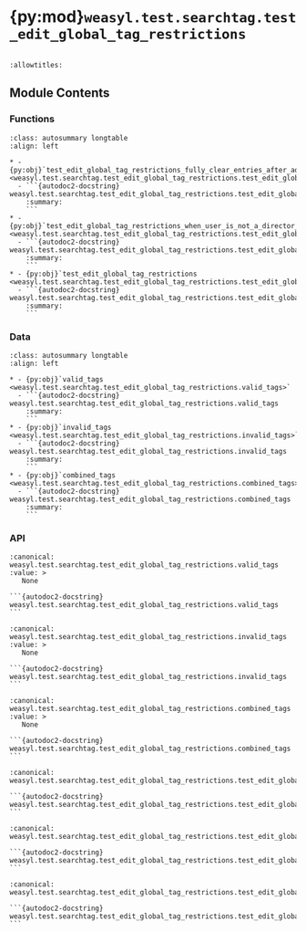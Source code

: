 # {py:mod}`weasyl.test.searchtag.test_edit_global_tag_restrictions`

```{py:module} weasyl.test.searchtag.test_edit_global_tag_restrictions
```

```{autodoc2-docstring} weasyl.test.searchtag.test_edit_global_tag_restrictions
:allowtitles:
```

## Module Contents

### Functions

````{list-table}
:class: autosummary longtable
:align: left

* - {py:obj}`test_edit_global_tag_restrictions_fully_clear_entries_after_adding_items <weasyl.test.searchtag.test_edit_global_tag_restrictions.test_edit_global_tag_restrictions_fully_clear_entries_after_adding_items>`
  - ```{autodoc2-docstring} weasyl.test.searchtag.test_edit_global_tag_restrictions.test_edit_global_tag_restrictions_fully_clear_entries_after_adding_items
    :summary:
    ```
* - {py:obj}`test_edit_global_tag_restrictions_when_user_is_not_a_director_fails <weasyl.test.searchtag.test_edit_global_tag_restrictions.test_edit_global_tag_restrictions_when_user_is_not_a_director_fails>`
  - ```{autodoc2-docstring} weasyl.test.searchtag.test_edit_global_tag_restrictions.test_edit_global_tag_restrictions_when_user_is_not_a_director_fails
    :summary:
    ```
* - {py:obj}`test_edit_global_tag_restrictions <weasyl.test.searchtag.test_edit_global_tag_restrictions.test_edit_global_tag_restrictions>`
  - ```{autodoc2-docstring} weasyl.test.searchtag.test_edit_global_tag_restrictions.test_edit_global_tag_restrictions
    :summary:
    ```
````

### Data

````{list-table}
:class: autosummary longtable
:align: left

* - {py:obj}`valid_tags <weasyl.test.searchtag.test_edit_global_tag_restrictions.valid_tags>`
  - ```{autodoc2-docstring} weasyl.test.searchtag.test_edit_global_tag_restrictions.valid_tags
    :summary:
    ```
* - {py:obj}`invalid_tags <weasyl.test.searchtag.test_edit_global_tag_restrictions.invalid_tags>`
  - ```{autodoc2-docstring} weasyl.test.searchtag.test_edit_global_tag_restrictions.invalid_tags
    :summary:
    ```
* - {py:obj}`combined_tags <weasyl.test.searchtag.test_edit_global_tag_restrictions.combined_tags>`
  - ```{autodoc2-docstring} weasyl.test.searchtag.test_edit_global_tag_restrictions.combined_tags
    :summary:
    ```
````

### API

````{py:data} valid_tags
:canonical: weasyl.test.searchtag.test_edit_global_tag_restrictions.valid_tags
:value: >
   None

```{autodoc2-docstring} weasyl.test.searchtag.test_edit_global_tag_restrictions.valid_tags
```

````

````{py:data} invalid_tags
:canonical: weasyl.test.searchtag.test_edit_global_tag_restrictions.invalid_tags
:value: >
   None

```{autodoc2-docstring} weasyl.test.searchtag.test_edit_global_tag_restrictions.invalid_tags
```

````

````{py:data} combined_tags
:canonical: weasyl.test.searchtag.test_edit_global_tag_restrictions.combined_tags
:value: >
   None

```{autodoc2-docstring} weasyl.test.searchtag.test_edit_global_tag_restrictions.combined_tags
```

````

````{py:function} test_edit_global_tag_restrictions_fully_clear_entries_after_adding_items(monkeypatch)
:canonical: weasyl.test.searchtag.test_edit_global_tag_restrictions.test_edit_global_tag_restrictions_fully_clear_entries_after_adding_items

```{autodoc2-docstring} weasyl.test.searchtag.test_edit_global_tag_restrictions.test_edit_global_tag_restrictions_fully_clear_entries_after_adding_items
```
````

````{py:function} test_edit_global_tag_restrictions_when_user_is_not_a_director_fails(monkeypatch)
:canonical: weasyl.test.searchtag.test_edit_global_tag_restrictions.test_edit_global_tag_restrictions_when_user_is_not_a_director_fails

```{autodoc2-docstring} weasyl.test.searchtag.test_edit_global_tag_restrictions.test_edit_global_tag_restrictions_when_user_is_not_a_director_fails
```
````

````{py:function} test_edit_global_tag_restrictions(monkeypatch)
:canonical: weasyl.test.searchtag.test_edit_global_tag_restrictions.test_edit_global_tag_restrictions

```{autodoc2-docstring} weasyl.test.searchtag.test_edit_global_tag_restrictions.test_edit_global_tag_restrictions
```
````

